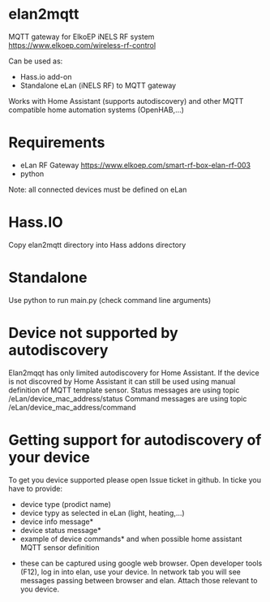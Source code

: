 # elan2mqtt
MQTT gateway for ElkoEP iNELS RF system https://www.elkoep.com/wireless-rf-control

Can be used as:
- Hass.io add-on
- Standalone eLan (iNELS RF) to MQTT gateway

Works with Home Assistant (supports autodiscovery) and other MQTT compatible home automation systems (OpenHAB,...)

# Requirements
- eLan RF Gateway https://www.elkoep.com/smart-rf-box-elan-rf-003
- python

Note: all connected devices must be defined on eLan

# Hass.IO
Copy elan2mqtt directory into Hass addons directory 

# Standalone
Use python to run main.py (check command line arguments)

# Device not supported by autodiscovery
Elan2mqqt has only limited autodiscovery for Home Assistant. If the device is not discovred by Home Assistant it can still be used using manual definition of MQTT template sensor. 
Status messages are using topic /eLan/device_mac_address/status
Command messages are using topic /eLan/device_mac_address/command

# Getting support for autodiscovery of your device
To get you device supported please open Issue ticket in github.
In ticke you have to provide:
- device type (prodict name)
- device typy as selected in eLan (light, heating,...)
- device info message*
- device status message*
- example of device commands*
and when possible home assistant MQTT sensor definition

* these can be captured using google web browser. Open developer tools (F12), log in into elan, use your device. In network tab you will see messages passing between browser and elan. Attach those relevant to you device.
